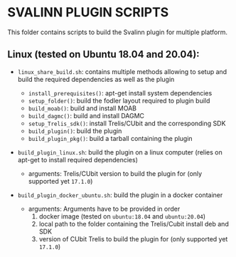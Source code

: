 SVALINN PLUGIN SCRIPTS
======================

This folder contains scripts to build the Svalinn plugin for multiple platform.

Linux (tested on Ubuntu 18.04 and 20.04):
-----------------------------------------

- `linux_share_build.sh`: contains multiple methods allowing to setup and build the required dependencies as well as the plugin
    - `install_prerequisites()`: apt-get install system dependencies
    - `setup_folder()`: build the fodler layout required to plugin build
    - `build_moab()`: build and install MOAB
    - `build_dagmc()`: build and install DAGMC
    - `setup_Trelis_sdk()`: install Trelis/CUbit and the corresponding SDK
    - `build_plugin()`: build the plugin
    - `build_plugin_pkg()`:  build a tarball containing the plugin

- `build_plugin_linux.sh`: build the plugin on a linux computer (relies on apt-get to install required dependencies)
    - arguments: Trelis/CUbit version to build the plugin for (only supported yet `17.1.0`)
- `build_plugin_docker_ubuntu.sh`: build the plugin in a docker container 
    - arguments: Arguments have to be provided in order
        1. docker image (tested on `ubuntu:18.04` and `ubuntu:20.04`)
        2. local path to the folder containing the Trelis/Cubit install deb and SDK
        3. version of CUbit Trelis to build the plugin for (only supported yet `17.1.0`)
